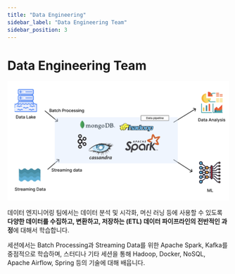 ```yaml
---
title: "Data Engineering"
sidebar_label: "Data Engineering Team"
sidebar_position: 3
---
```


# Data Engineering Team

![Data Pipeline](./assets/data_pipeline.png)

데이터 엔지니어링 팀에서는 데이터 분석 및 시각화, 머신 러닝 등에 사용할 수 있도록 **다양한 데이터를 수집하고, 변환하고, 저장하는 (ETL) 데이터 파이프라인의 전반적인 과정**에 대해서 학습합니다.

세션에서는 Batch Processing과 Streaming Data를 위한 Apache Spark, Kafka를 중점적으로 학습하며, 스터디나 기타 세션을 통해 Hadoop, Docker, NoSQL, Apache Airflow, Spring 등의 기술에 대해 배웁니다.
